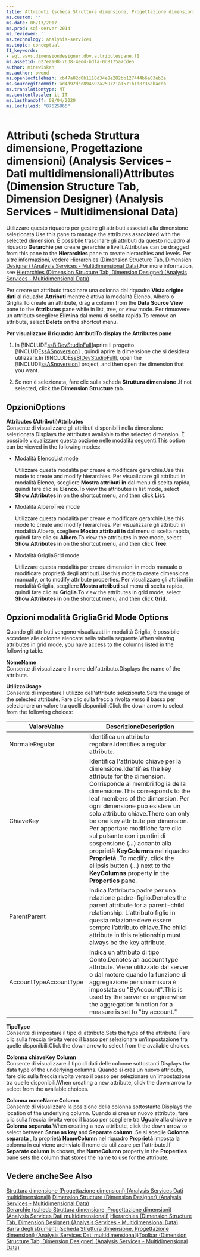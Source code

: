 ```yaml
---
title: Attributi (scheda Struttura dimensione, Progettazione dimensioni) (Analysis Services-Dati multidimensionali) | Microsoft Docs
ms.custom: ''
ms.date: 06/13/2017
ms.prod: sql-server-2014
ms.reviewer: ''
ms.technology: analysis-services
ms.topic: conceptual
f1_keywords:
- sql.asvs.dimensiondesigner.dbv.attributespane.f1
ms.assetid: 627eaa08-7638-4edd-bdfa-0d8175a7cde5
author: minewiskan
ms.author: owend
ms.openlocfilehash: cb47a02d0b1118d34e8e282bb127444b6a03eb3e
ms.sourcegitcommit: ad4d92dce894592a259721a1571b1d8736abacdb
ms.translationtype: MT
ms.contentlocale: it-IT
ms.lasthandoff: 08/04/2020
ms.locfileid: "87625865"
---
```

# <a name="attributes-dimension-structure-tab-dimension-designer-analysis-services---multidimensional-data"></a><span data-ttu-id="ecf69-102">Attributi (scheda Struttura dimensione, Progettazione dimensioni) (Analysis Services – Dati multidimensionali)</span><span class="sxs-lookup"><span data-stu-id="ecf69-102">Attributes (Dimension Structure Tab, Dimension Designer) (Analysis Services - Multidimensional Data)</span></span>
  <span data-ttu-id="ecf69-103">Utilizzare questo riquadro per gestire gli attributi associati alla dimensione selezionata.</span><span class="sxs-lookup"><span data-stu-id="ecf69-103">Use this pane to manage the attributes associated with the selected dimension.</span></span> <span data-ttu-id="ecf69-104">È possibile trascinare gli attributi da questo riquadro al riquadro **Gerarchie** per creare gerarchie e livelli.</span><span class="sxs-lookup"><span data-stu-id="ecf69-104">Attributes can be dragged from this pane to the **Hierarchies** pane to create hierarchies and levels.</span></span> <span data-ttu-id="ecf69-105">Per altre informazioni, vedere [Hierarchies &#40;Dimension Structure Tab, Dimension Designer&#41; &#40;Analysis Services - Multidimensional Data&#41;](hierarchies-dimension-designer-analysis-services-multidimensional-data.md).</span><span class="sxs-lookup"><span data-stu-id="ecf69-105">For more information, see [Hierarchies &#40;Dimension Structure Tab, Dimension Designer&#41; &#40;Analysis Services - Multidimensional Data&#41;](hierarchies-dimension-designer-analysis-services-multidimensional-data.md).</span></span>  
  
 <span data-ttu-id="ecf69-106">Per creare un attributo trascinare una colonna dal riquadro **Vista origine dati** al riquadro **Attributi** mentre è attiva la modalità Elenco, Albero o Griglia.</span><span class="sxs-lookup"><span data-stu-id="ecf69-106">To create an attribute, drag a column from the **Data Source View** pane to the **Attributes** pane while in list, tree, or view mode.</span></span> <span data-ttu-id="ecf69-107">Per rimuovere un attributo scegliere **Elimina** dal menu di scelta rapida.</span><span class="sxs-lookup"><span data-stu-id="ecf69-107">To remove an attribute, select **Delete** on the shortcut menu.</span></span>  
  
 <span data-ttu-id="ecf69-108">**Per visualizzare il riquadro Attributi**</span><span class="sxs-lookup"><span data-stu-id="ecf69-108">**To display the Attributes pane**</span></span>  
  
1.  <span data-ttu-id="ecf69-109">In [!INCLUDE[ssBIDevStudioFull](../includes/ssbidevstudiofull-md.md)]aprire il progetto [!INCLUDE[ssASnoversion](../includes/ssasnoversion-md.md)] , quindi aprire la dimensione che si desidera utilizzare.</span><span class="sxs-lookup"><span data-stu-id="ecf69-109">In [!INCLUDE[ssBIDevStudioFull](../includes/ssbidevstudiofull-md.md)], open the [!INCLUDE[ssASnoversion](../includes/ssasnoversion-md.md)] project, and then open the dimension that you want.</span></span>  
  
2.  <span data-ttu-id="ecf69-110">Se non è selezionata, fare clic sulla scheda **Struttura dimensione** .</span><span class="sxs-lookup"><span data-stu-id="ecf69-110">If not selected, click the **Dimension Structure** tab.</span></span>  
  
## <a name="options"></a><span data-ttu-id="ecf69-111">Opzioni</span><span class="sxs-lookup"><span data-stu-id="ecf69-111">Options</span></span>  
 <span data-ttu-id="ecf69-112">**Attributes (Attributi)**</span><span class="sxs-lookup"><span data-stu-id="ecf69-112">**Attributes**</span></span>  
 <span data-ttu-id="ecf69-113">Consente di visualizzare gli attributi disponibili nella dimensione selezionata.</span><span class="sxs-lookup"><span data-stu-id="ecf69-113">Displays the attributes available to the selected dimension.</span></span> <span data-ttu-id="ecf69-114">È possibile visualizzare questa opzione nelle modalità seguenti:</span><span class="sxs-lookup"><span data-stu-id="ecf69-114">This option can be viewed in the following modes:</span></span>  
  
-   <span data-ttu-id="ecf69-115">Modalità Elenco</span><span class="sxs-lookup"><span data-stu-id="ecf69-115">List mode</span></span>  
  
     <span data-ttu-id="ecf69-116">Utilizzare questa modalità per creare e modificare gerarchie.</span><span class="sxs-lookup"><span data-stu-id="ecf69-116">Use this mode to create and modify hierarchies.</span></span> <span data-ttu-id="ecf69-117">Per visualizzare gli attributi in modalità Elenco, scegliere **Mostra attributi in** dal menu di scelta rapida, quindi fare clic su **Elenco**.</span><span class="sxs-lookup"><span data-stu-id="ecf69-117">To view the attributes in list mode, select **Show Attributes in** on the shortcut menu, and then click **List**.</span></span>  
  
-   <span data-ttu-id="ecf69-118">Modalità Albero</span><span class="sxs-lookup"><span data-stu-id="ecf69-118">Tree mode</span></span>  
  
     <span data-ttu-id="ecf69-119">Utilizzare questa modalità per creare e modificare gerarchie.</span><span class="sxs-lookup"><span data-stu-id="ecf69-119">Use this mode to create and modify hierarchies.</span></span> <span data-ttu-id="ecf69-120">Per visualizzare gli attributi in modalità Albero, scegliere **Mostra attributi in** dal menu di scelta rapida, quindi fare clic su **Albero**.</span><span class="sxs-lookup"><span data-stu-id="ecf69-120">To view the attributes in tree mode, select **Show Attributes in** on the shortcut menu, and then click **Tree**.</span></span>  
  
-   <span data-ttu-id="ecf69-121">Modalità Griglia</span><span class="sxs-lookup"><span data-stu-id="ecf69-121">Grid mode</span></span>  
  
     <span data-ttu-id="ecf69-122">Utilizzare questa modalità per creare dimensioni in modo manuale o modificare proprietà degli attributi.</span><span class="sxs-lookup"><span data-stu-id="ecf69-122">Use this mode to create dimensions manually, or to modify attribute properties.</span></span> <span data-ttu-id="ecf69-123">Per visualizzare gli attributi in modalità Griglia, scegliere **Mostra attributi** sul menu di scelta rapida, quindi fare clic su **Griglia**.</span><span class="sxs-lookup"><span data-stu-id="ecf69-123">To view the attributes in grid mode, select **Show Attributes in** on the shortcut menu, and then click **Grid**.</span></span>  
  
## <a name="grid-mode-options"></a><span data-ttu-id="ecf69-124">Opzioni modalità Griglia</span><span class="sxs-lookup"><span data-stu-id="ecf69-124">Grid Mode Options</span></span>  
 <span data-ttu-id="ecf69-125">Quando gli attributi vengono visualizzati in modalità Griglia, è possibile accedere alle colonne elencate nella tabella seguente.</span><span class="sxs-lookup"><span data-stu-id="ecf69-125">When viewing attributes in grid mode, you have access to the columns listed in the following table.</span></span>  
  
 <span data-ttu-id="ecf69-126">**Nome**</span><span class="sxs-lookup"><span data-stu-id="ecf69-126">**Name**</span></span>  
 <span data-ttu-id="ecf69-127">Consente di visualizzare il nome dell'attributo.</span><span class="sxs-lookup"><span data-stu-id="ecf69-127">Displays the name of the attribute.</span></span>  
  
 <span data-ttu-id="ecf69-128">**Utilizzo**</span><span class="sxs-lookup"><span data-stu-id="ecf69-128">**Usage**</span></span>  
 <span data-ttu-id="ecf69-129">Consente di impostare l'utilizzo dell'attributo selezionato.</span><span class="sxs-lookup"><span data-stu-id="ecf69-129">Sets the usage of the selected attribute.</span></span> <span data-ttu-id="ecf69-130">Fare clic sulla freccia rivolta verso il basso per selezionare un valore tra quelli disponibili:</span><span class="sxs-lookup"><span data-stu-id="ecf69-130">Click the down arrow to select from the following choices:</span></span>  
  
|<span data-ttu-id="ecf69-131">Valore</span><span class="sxs-lookup"><span data-stu-id="ecf69-131">Value</span></span>|<span data-ttu-id="ecf69-132">Descrizione</span><span class="sxs-lookup"><span data-stu-id="ecf69-132">Description</span></span>|  
|-----------|-----------------|  
|<span data-ttu-id="ecf69-133">Normale</span><span class="sxs-lookup"><span data-stu-id="ecf69-133">Regular</span></span>|<span data-ttu-id="ecf69-134">Identifica un attributo regolare.</span><span class="sxs-lookup"><span data-stu-id="ecf69-134">Identifies a regular attribute.</span></span>|  
|<span data-ttu-id="ecf69-135">Chiave</span><span class="sxs-lookup"><span data-stu-id="ecf69-135">Key</span></span>|<span data-ttu-id="ecf69-136">Identifica l'attributo chiave per la dimensione.</span><span class="sxs-lookup"><span data-stu-id="ecf69-136">Identifies the key attribute for the dimension.</span></span> <span data-ttu-id="ecf69-137">Corrisponde ai membri foglia della dimensione.</span><span class="sxs-lookup"><span data-stu-id="ecf69-137">This corresponds to the leaf members of the dimension.</span></span> <span data-ttu-id="ecf69-138">Per ogni dimensione può esistere un solo attributo chiave.</span><span class="sxs-lookup"><span data-stu-id="ecf69-138">There can only be one key attribute per dimension.</span></span> <span data-ttu-id="ecf69-139">Per apportare modifiche fare clic sul pulsante con i puntini di sospensione (**...**) accanto alla proprietà **KeyColumns** nel riquadro **Proprietà** .</span><span class="sxs-lookup"><span data-stu-id="ecf69-139">To modify, click the ellipsis button (**...**) next to the **KeyColumns** property in the **Properties** pane.</span></span>|  
|<span data-ttu-id="ecf69-140">Parent</span><span class="sxs-lookup"><span data-stu-id="ecf69-140">Parent</span></span>|<span data-ttu-id="ecf69-141">Indica l'attributo padre per una relazione padre-figlio.</span><span class="sxs-lookup"><span data-stu-id="ecf69-141">Denotes the parent attribute for a parent-child relationship.</span></span> <span data-ttu-id="ecf69-142">L'attributo figlio in questa relazione deve essere sempre l’attributo chiave.</span><span class="sxs-lookup"><span data-stu-id="ecf69-142">The child attribute in this relationship must always be the key attribute.</span></span>|  
|<span data-ttu-id="ecf69-143">AccountType</span><span class="sxs-lookup"><span data-stu-id="ecf69-143">AccountType</span></span>|<span data-ttu-id="ecf69-144">Indica un attributo di tipo Conto.</span><span class="sxs-lookup"><span data-stu-id="ecf69-144">Denotes an account type attribute.</span></span> <span data-ttu-id="ecf69-145">Viene utilizzato dal server o dal motore quando la funzione di aggregazione per una misura è impostata su "ByAccount".</span><span class="sxs-lookup"><span data-stu-id="ecf69-145">This is used by the server or engine when the aggregation function for a measure is set to "by account."</span></span>|  
  
 <span data-ttu-id="ecf69-146">**Tipo**</span><span class="sxs-lookup"><span data-stu-id="ecf69-146">**Type**</span></span>  
 <span data-ttu-id="ecf69-147">Consente di impostare il tipo di attributo.</span><span class="sxs-lookup"><span data-stu-id="ecf69-147">Sets the type of the attribute.</span></span> <span data-ttu-id="ecf69-148">Fare clic sulla freccia rivolta verso il basso per selezionare un’impostazione fra quelle disponibili:</span><span class="sxs-lookup"><span data-stu-id="ecf69-148">Click the down arrow to select from the available choices.</span></span>  
  
 <span data-ttu-id="ecf69-149">**Colonna chiave**</span><span class="sxs-lookup"><span data-stu-id="ecf69-149">**Key Column**</span></span>  
 <span data-ttu-id="ecf69-150">Consente di visualizzare il tipo di dati delle colonne sottostanti.</span><span class="sxs-lookup"><span data-stu-id="ecf69-150">Displays the data type of the underlying columns.</span></span> <span data-ttu-id="ecf69-151">Quando si crea un nuovo attributo, fare clic sulla freccia rivolta verso il basso per selezionare un'impostazione tra quelle disponibili.</span><span class="sxs-lookup"><span data-stu-id="ecf69-151">When creating a new attribute, click the down arrow to select from the available choices.</span></span>  
  
 <span data-ttu-id="ecf69-152">**Colonna nome**</span><span class="sxs-lookup"><span data-stu-id="ecf69-152">**Name Column**</span></span>  
 <span data-ttu-id="ecf69-153">Consente di visualizzare la posizione della colonna sottostante.</span><span class="sxs-lookup"><span data-stu-id="ecf69-153">Displays the location of the underlying column.</span></span> <span data-ttu-id="ecf69-154">Quando si crea un nuovo attributo, fare clic sulla freccia rivolta verso il basso per scegliere tra **Uguale alla chiave** e **Colonna separata**.</span><span class="sxs-lookup"><span data-stu-id="ecf69-154">When creating a new attribute, click the down arrow to select between **Same as key** and **Separate column**.</span></span> <span data-ttu-id="ecf69-155">Se si sceglie **Colonna separata** , la proprietà **NameColumn** nel riquadro **Proprietà** imposta la colonna in cui viene archiviato il nome da utilizzare per l'attributo.</span><span class="sxs-lookup"><span data-stu-id="ecf69-155">If **Separate column** is chosen, the **NameColumn** property in the **Properties** pane sets the column that stores the name to use for the attribute.</span></span>  
  
## <a name="see-also"></a><span data-ttu-id="ecf69-156">Vedere anche</span><span class="sxs-lookup"><span data-stu-id="ecf69-156">See Also</span></span>  
 <span data-ttu-id="ecf69-157">[Struttura dimensione &#40;Progettazione dimensioni&#41; &#40;Analysis Services Dati multidimensionali&#41;](dimension-structure-dimension-designer-analysis-services-multidimensional-data.md) </span><span class="sxs-lookup"><span data-stu-id="ecf69-157">[Dimension Structure &#40;Dimension Designer&#41; &#40;Analysis Services - Multidimensional Data&#41;](dimension-structure-dimension-designer-analysis-services-multidimensional-data.md) </span></span>  
 <span data-ttu-id="ecf69-158">[Gerarchie &#40;scheda Struttura dimensione, Progettazione dimensioni&#41; &#40;Analysis Services Dati multidimensionali&#41;](hierarchies-dimension-designer-analysis-services-multidimensional-data.md) </span><span class="sxs-lookup"><span data-stu-id="ecf69-158">[Hierarchies &#40;Dimension Structure Tab, Dimension Designer&#41; &#40;Analysis Services - Multidimensional Data&#41;](hierarchies-dimension-designer-analysis-services-multidimensional-data.md) </span></span>  
 [<span data-ttu-id="ecf69-159">Barra degli strumenti &#40;scheda Struttura dimensione, Progettazione dimensioni&#41; &#40;Analysis Services Dati multidimensionali&#41;</span><span class="sxs-lookup"><span data-stu-id="ecf69-159">Toolbar &#40;Dimension Structure Tab, Dimension Designer&#41; &#40;Analysis Services - Multidimensional Data&#41;</span></span>](toolbar-dimension-structure-designer-analysis-services-multidimensional-data.md)  
  
  
